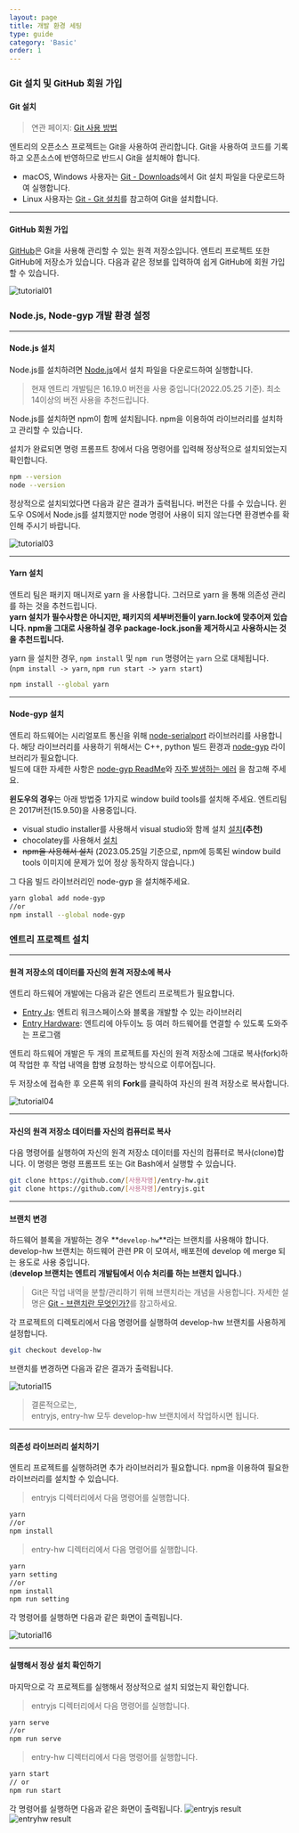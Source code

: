 ```yaml
---
layout: page
title: 개발 환경 세팅
type: guide
category: 'Basic'
order: 1
---
```


### Git 설치 및 GitHub 회원 가입

#### Git 설치

> 연관 페이지: [Git 사용 방법](/guide/etc/2016-05-03-git_fork.html)

엔트리의 오픈소스 프로젝트는 Git을 사용하여 관리합니다. Git을 사용하여 코드를 기록하고 오픈소스에 반영하므로 반드시 Git을 설치해야 합니다.

* macOS, Windows 사용자는 [Git - Downloads](https://git-scm.com/downloads)에서 Git 설치 파일을 다운로드하여 실행합니다.
* Linux 사용자는 [Git - Git 설치](https://git-scm.com/book/ko/v2/%EC%8B%9C%EC%9E%91%ED%95%98%EA%B8%B0-Git-%EC%84%A4%EC%B9%98)를 참고하여 Git을 설치합니다.


---
#### GitHub 회원 가입

[GitHub](https://github.com/)은 Git을 사용해 관리할 수 있는 원격 저장소입니다.
엔트리 프로젝트 또한 GitHub에 저장소가 있습니다.
다음과 같은 정보를 입력하여 쉽게 GitHub에 회원 가입할 수 있습니다.

![tutorial01](/images/tutorial/tutorial01.png)

### Node.js, Node-gyp 개발 환경 설정


---
#### Node.js 설치

Node.js를 설치하려면 [Node.js](https://nodejs.org/ko/)에서 설치 파일을 다운로드하여 실행합니다.

> 현재 엔트리 개발팀은 16.19.0 버전을 사용 중입니다(2022.05.25 기준). 최소 14이상의 버전 사용을 추천드립니다.

Node.js를 설치하면 npm이 함께 설치됩니다.
npm을 이용하여 라이브러리를 설치하고 관리할 수 있습니다.

설치가 완료되면 명령 프롬프트 창에서 다음 명령어를 입력해 정상적으로 설치되었는지 확인합니다.

```bash
npm --version
node --version
```

정상적으로 설치되었다면 다음과 같은 결과가 출력됩니다. 버전은 다를 수 있습니다.
윈도우 OS에서 Node.js를 설치했지만 node 명령어 사용이 되지 않는다면 환경변수를 확인해 주시기 바랍니다.

![tutorial03](/images/tutorial/tutorial03.png)


---
#### Yarn 설치

엔트리 팀은 패키지 매니저로 yarn 을 사용합니다. 그러므로 yarn 을 통해 의존성 관리를 하는 것을 추천드립니다.  
**yarn 설치가 필수사항은 아니지만, 패키지의 세부버전들이 yarn.lock에 맞추어져 있습니다. npm을 그대로 사용하실 경우 package-lock.json을 제거하시고 사용하시는 것을 추천드립니다.**

yarn 을 설치한 경우, `npm install` 및 `npm run` 명령어는 `yarn` 으로 대체됩니다.  
(`npm install -> yarn`, `npm run start -> yarn start`)

```bash
npm install --global yarn
```


---
#### Node-gyp 설치

엔트리 하드웨어는 시리얼포트 통신을 위해 [node-serialport](https://github.com/node-serialport/node-serialport) 라이브러리를 사용합니다.
해당 라이브러리를 사용하기 위해서는 C++, python 빌드 환경과 [node-gyp](https://github.com/nodejs/node-gyp) 라이브러리가 필요합니다.  
빌드에 대한 자세한 사항은 [node-gyp ReadMe](https://github.com/nodejs/node-gyp#installation)와 [자주 발생하는 에러](/guide/basic/2023-05-25-common_problem.html) 을 참고해 주세요.

**윈도우의 경우**는 아래 방법중 1가지로 window build tools를 설치해 주세요. 엔트리팀은 2017버전(15.9.50)을 사용중입니다.
- visual studio installer를 사용해서 visual studio와 함께 설치 [설치](https://visualstudio.microsoft.com/ko/vs/older-downloads/)**(추천)**
- chocolatey를 사용해서 [설치](https://community.chocolatey.org/packages/visualstudio2017buildtools)
- ~~npm을 사용해서 설치~~ (2023.05.25일 기준으로, npm에 등록된 window build tools 이미지에 문제가 있어 정상 동작하지 않습니다.)

그 다음 빌드 라이브러리인 node-gyp 을 설치해주세요.
```bash
yarn global add node-gyp
//or
npm install --global node-gyp
```


### 엔트리 프로젝트 설치


---
#### 원격 저장소의 데이터를 자신의 원격 저장소에 복사

엔트리 하드웨어 개발에는 다음과 같은 엔트리 프로젝트가 필요합니다.

* [Entry Js](https://github.com/entrylabs/entryjs): 엔트리 워크스페이스와 블록을 개발할 수 있는 라이브러리
* [Entry Hardware](https://github.com/entrylabs/entry-hw): 엔트리에 아두이노 등 여러 하드웨어를 연결할 수 있도록 도와주는 프로그램

엔트리 하드웨어 개발은 두 개의 프로젝트를 자신의 원격 저장소에 그대로 복사(fork)하여 작업한 후 작업 내역을 합병 요청하는 방식으로 이루어집니다.

두 저장소에 접속한 후 오른쪽 위의 **Fork**를 클릭하여 자신의 원격 저장소로 복사합니다.

![tutorial04](/images/tutorial/tutorial04.png)


---
#### 자신의 원격 저장소 데이터를 자신의 컴퓨터로 복사

다음 명령어를 실행하여 자신의 원격 저장소 데이터를 자신의 컴퓨터로 복사(clone)합니다. 이 명령은 명령 프롬프트 또는 Git Bash에서 실행할 수 있습니다.

```bash
git clone https://github.com/[사용자명]/entry-hw.git
git clone https://github.com/[사용자명]/entryjs.git
```


---
#### 브랜치 변경

하드웨어 블록을 개발하는 경우 **`develop-hw`**라는 브랜치를 사용해야 합니다.  
develop-hw 브랜치는 하드웨어 관련 PR 이 모여서, 배포전에 develop 에 merge 되는 용도로 사용 중입니다.  
(**develop 브랜치는 엔트리 개발팀에서 이슈 처리를 하는 브랜치 입니다.**) 

> Git은 작업 내역을 분할/관리하기 위해 브랜치라는 개념을 사용합니다.
> 자세한 설명은 [Git - 브랜치란 무엇인가?](https://git-scm.com/book/ko/v1/Git-%EB%B8%8C%EB%9E%9C%EC%B9%98-%EB%B8%8C%EB%9E%9C%EC%B9%98%EB%9E%80-%EB%AC%B4%EC%97%87%EC%9D%B8%EA%B0%80%3F)를 참고하세요.

각 프로젝트의 디렉토리에서 다음 명령어를 실행하여 develop-hw 브랜치를 사용하게 설정합니다.

```bash
git checkout develop-hw
```

브랜치를 변경하면 다음과 같은 결과가 출력됩니다.

![tutorial15](/images/tutorial/tutorial15.png)

> 결론적으로는,  
> entryjs, entry-hw 모두 develop-hw 브랜치에서 작업하시면 됩니다.

---
#### 의존성 라이브러리 설치하기

엔트리 프로젝트를 실행하려면 추가 라이브러리가 필요합니다. npm을 이용하여 필요한 라이브러리를 설치할 수 있습니다.

> entryjs 디렉터리에서 다음 명령어를 실행합니다.

```bash
yarn
//or
npm install
```

> entry-hw 디렉터리에서 다음 명령어를 실행합니다.

```bash
yarn
yarn setting
//or
npm install
npm run setting
```

각 명령어를 실행하면 다음과 같은 화면이 출력됩니다.

![tutorial16](/images/tutorial/tutorial16.png)

---

#### 실행해서 정상 설치 확인하기

마지막으로 각 프로젝트를 실행해서 정상적으로 설치 되었는지 확인합니다.

> entryjs 디렉터리에서 다음 명령어를 실행합니다.

```bash
yarn serve
//or
npm run serve
```

> entry-hw 디렉터리에서 다음 명령어를 실행합니다.

```bash
yarn start
// or
npm run start
```

각 명령어를 실행하면 다음과 같은 화면이 출력됩니다.
![entryjs result](/images/entryjs/serve_result.png)
![entryhw result](/images/entry-hw/start_result.png)